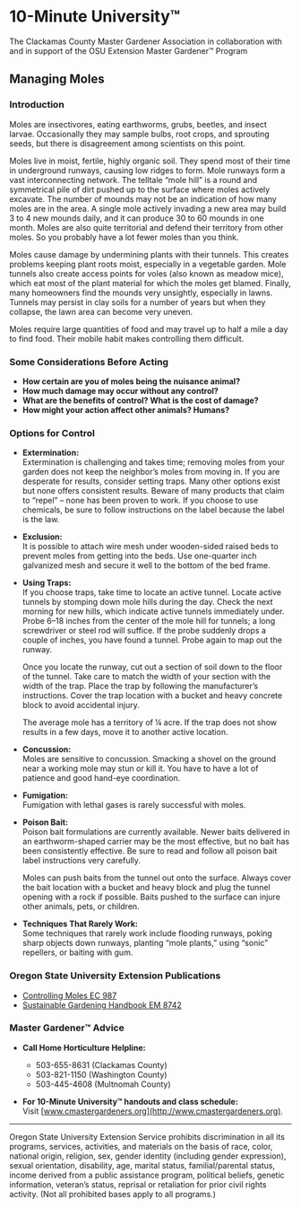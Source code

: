 # 10-Minute University™  
The Clackamas County Master Gardener Association in collaboration with and in support of the OSU Extension Master Gardener™ Program  

## Managing Moles  

### Introduction  
Moles are insectivores, eating earthworms, grubs, beetles, and insect larvae. Occasionally they may sample bulbs, root crops, and sprouting seeds, but there is disagreement among scientists on this point.  

Moles live in moist, fertile, highly organic soil. They spend most of their time in underground runways, causing low ridges to form. Mole runways form a vast interconnecting network. The telltale “mole hill” is a round and symmetrical pile of dirt pushed up to the surface where moles actively excavate. The number of mounds may not be an indication of how many moles are in the area. A single mole actively invading a new area may build 3 to 4 new mounds daily, and it can produce 30 to 60 mounds in one month. Moles are also quite territorial and defend their territory from other moles. So you probably have a lot fewer moles than you think.  

Moles cause damage by undermining plants with their tunnels. This creates problems keeping plant roots moist, especially in a vegetable garden. Mole tunnels also create access points for voles (also known as meadow mice), which eat most of the plant material for which the moles get blamed. Finally, many homeowners find the mounds very unsightly, especially in lawns. Tunnels may persist in clay soils for a number of years but when they collapse, the lawn area can become very uneven.  

Moles require large quantities of food and may travel up to half a mile a day to find food. Their mobile habit makes controlling them difficult.  

### Some Considerations Before Acting  
- **How certain are you of moles being the nuisance animal?**  
- **How much damage may occur without any control?**  
- **What are the benefits of control? What is the cost of damage?**  
- **How might your action affect other animals? Humans?**  

### Options for Control  
- **Extermination:**  
  Extermination is challenging and takes time; removing moles from your garden does not keep the neighbor’s moles from moving in. If you are desperate for results, consider setting traps. Many other options exist but none offers consistent results. Beware of many products that claim to “repel” – none has been proven to work. If you choose to use chemicals, be sure to follow instructions on the label because the label is the law.  

- **Exclusion:**  
  It is possible to attach wire mesh under wooden-sided raised beds to prevent moles from getting into the beds. Use one-quarter inch galvanized mesh and secure it well to the bottom of the bed frame.  

- **Using Traps:**  
  If you choose traps, take time to locate an active tunnel. Locate active tunnels by stomping down mole hills during the day. Check the next morning for new hills, which indicate active tunnels immediately under. Probe 6–18 inches from the center of the mole hill for tunnels; a long screwdriver or steel rod will suffice. If the probe suddenly drops a couple of inches, you have found a tunnel. Probe again to map out the runway.  

  Once you locate the runway, cut out a section of soil down to the floor of the tunnel. Take care to match the width of your section with the width of the trap. Place the trap by following the manufacturer’s instructions. Cover the trap location with a bucket and heavy concrete block to avoid accidental injury.  

  The average mole has a territory of ¼ acre. If the trap does not show results in a few days, move it to another active location.  

- **Concussion:**  
  Moles are sensitive to concussion. Smacking a shovel on the ground near a working mole may stun or kill it. You have to have a lot of patience and good hand-eye coordination.  

- **Fumigation:**  
  Fumigation with lethal gases is rarely successful with moles.  

- **Poison Bait:**  
  Poison bait formulations are currently available. Newer baits delivered in an earthworm-shaped carrier may be the most effective, but no bait has been consistently effective. Be sure to read and follow all poison bait label instructions very carefully.  

  Moles can push baits from the tunnel out onto the surface. Always cover the bait location with a bucket and heavy block and plug the tunnel opening with a rock if possible. Baits pushed to the surface can injure other animals, pets, or children.  

- **Techniques That Rarely Work:**  
  Some techniques that rarely work include flooding runways, poking sharp objects down runways, planting “mole plants,” using “sonic” repellers, or baiting with gum.  

### Oregon State University Extension Publications  
- [Controlling Moles EC 987](https://catalog.extension.oregonstate.edu)  
- [Sustainable Gardening Handbook EM 8742](https://catalog.extension.oregonstate.edu)  

### Master Gardener™ Advice  
- **Call Home Horticulture Helpline:**  
  - 503-655-8631 (Clackamas County)  
  - 503-821-1150 (Washington County)  
  - 503-445-4608 (Multnomah County)  

- **For 10-Minute University™ handouts and class schedule:**  
  Visit [www.cmastergardeners.org](http://www.cmastergardeners.org).  

---

Oregon State University Extension Service prohibits discrimination in all its programs, services, activities, and materials on the basis of race, color, national origin, religion, sex, gender identity (including gender expression), sexual orientation, disability, age, marital status, familial/parental status, income derived from a public assistance program, political beliefs, genetic information, veteran’s status, reprisal or retaliation for prior civil rights activity. (Not all prohibited bases apply to all programs.)